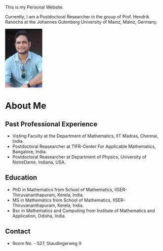 This is my Personal Website. 

Currently, I am a Postdoctoral Researcher in the group of Prof. Hendrik Ranocha at the Johannes Gutenberg University of Mainz, Mainz, Germany. 

<img src="prof_pic.jpg" width="120" height="190" />


# About Me

## Past Professional Experience
* Visting Faculty at the Department of Mathematics, IIT Madras, Chennai, India.
* Postdoctoral Reasearcher at TIFR-Center For Applicable Mathematics, Bangalore, India.
* Postdoctoral Reasearcher at Department of Physics, University of NotreDame, Indiana, USA.

## Education
* PhD in Mathematics from School of Mathematics, IISER-Thiruvananthapuram, Kerela, India.
* MS in Mathematics from School of Mathematics, IISER-Thiruvananthapuram, Kerela, India.
* Bsc in Mathematics and Computing from Institute of Mathematics and Application, Odisha, India. 

## Contact
* Room No. - 527, Staudingerweg 9
